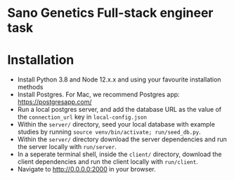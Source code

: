 # Sano Genetics Full-stack engineer task

# Installation

* Install Python 3.8 and Node 12.x.x and  using your favourite installation methods
* Install Postgres. For Mac, we recommend Postgres app: https://postgresapp.com/
* Run a local postgres server, and add the database URL as the value of the `connection_url` key in `local-config.json`
* Within the `server/` directory, seed your local database with example studies by running `source venv/bin/activate; run/seed_db.py`.
* Within the `server/` directory download the server dependencies and run the server locally with `run/server`.
* In a seperate terminal shell, inside the `client/` directory, download the client dependencies and run the client locally with `run/client`.
* Navigate to http://0.0.0.0:2000 in your browser.